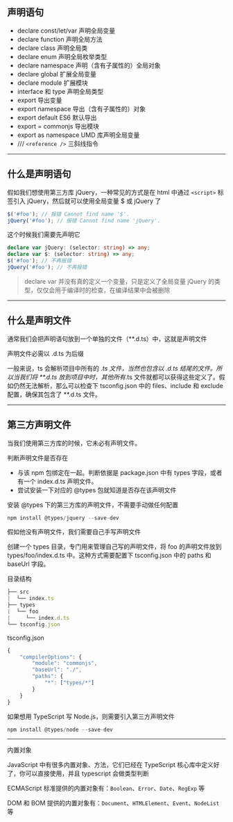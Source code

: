 ## 声明语句

- declare const/let/var 声明全局变量
- declare function 声明全局方法
- declare class 声明全局类
- declare enum 声明全局枚举类型
- declare namespace 声明（含有子属性的）全局对象
- declare global 扩展全局变量
- declare module 扩展模块
- interface 和 type 声明全局类型
- export 导出变量
- export namespace 导出（含有子属性的）对象
- export default ES6 默认导出
- export = commonjs 导出模块
- export as namespace UMD 库声明全局变量
- /// `<reference />` 三斜线指令

---

## 什么是声明语句

假如我们想使用第三方库 jQuery，一种常见的方式是在 html 中通过 `<script>` 标签引入 jQuery，然后就可以使用全局变量 $ 或 jQuery 了

```ts
$('#foo'); // 报错 Cannot find name '$'.
jQuery('#foo'); // 报错 Cannot find name 'jQuery'.
```

这个时候我们需要先声明它

```ts
declare var jQuery: (selector: string) => any;
declare var $: (selector: string) => any;
$('#foo'); // 不再报错
jQuery('#foo'); // 不再报错
```

> declare var 并没有真的定义一个变量，只是定义了全局变量 jQuery 的类型，仅仅会用于编译时的检查，在编译结果中会被删除

---

## 什么是声明文件

通常我们会把声明语句放到一个单独的文件（\*\*.d.ts）中，这就是声明文件

声明文件必需以 .d.ts 为后缀

一般来说，ts 会解析项目中所有的 _.ts 文件，当然也包含以 .d.ts 结尾的文件。所以当我们将 \*\*.d.ts 放到项目中时，其他所有_.ts 文件就都可以获得这些定义了。假如仍然无法解析，那么可以检查下 tsconfig.json 中的 files、include 和 exclude 配置，确保其包含了 \*\*.d.ts 文件。

---

## 第三方声明文件

当我们使用第三方库的时候，它未必有声明文件。

判断声明文件是否存在

- 与该 npm 包绑定在一起。判断依据是 package.json 中有 types 字段，或者有一个 index.d.ts 声明文件。
- 尝试安装一下对应的 @types 包就知道是否存在该声明文件

安装 @types 下的第三方库的声明文件，不需要手动做任何配置

```ts
npm install @types/jquery --save-dev
```

假如他没有声明文件，我们需要自己手写声明文件

创建一个 types 目录，专门用来管理自己写的声明文件，将 foo 的声明文件放到 types/foo/index.d.ts 中。这种方式需要配置下 tsconfig.json 中的 paths 和 baseUrl 字段。

目录结构

```js
├── src
|  └── index.ts
├── types
|  └── foo
|     └── index.d.ts
└── tsconfig.json
```

tsconfig.json

```js
{
    "compilerOptions": {
        "module": "commonjs",
        "baseUrl": "./",
        "paths": {
            "*": ["types/*"]
        }
    }
}
```

如果想用 TypeScript 写 Node.js，则需要引入第三方声明文件

```ts
npm install @types/node --save-dev
```

---

内置对象

JavaScript 中有很多内置对象、方法，它们已经在 TypeScript 核心库中定义好了，你可以直接使用，并且 typescript 会做类型判断

ECMAScript 标准提供的内置对象有：`Boolean`、`Error`、`Date`、`RegExp` 等

DOM 和 BOM 提供的内置对象有：`Document`、`HTMLElement`、`Event`、`NodeList` 等
